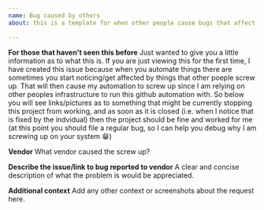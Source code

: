 ```yaml
---
name: Bug caused by others
about: this is a template for when other people cause bugs that affect my automation

---
```


**For those that haven't seen this before**
Just wanted to give you a little information as to what this is. If you are just viewing this for the first time, I have created this issue because when you automate things there are sometimes you start noticing/get affected by things that other poeple screw up. That will then cause my automation to screw up since I am relying on other peoples infrastructure to run this github automation with. So below you will see links/pictures as to something that might be currently stopping this project from working, and as soon as it is closed (i.e. when I notice that is fixed by the indvidual) then the project should be fine and worked for me (at this point you should file a regular bug, so I can help you debug why I am screwing up on your system :grin:)

**Vendor**
What vendor caused the screw up?

**Describe the issue/link to bug reported to vendor**
A clear and concise description of what the problem is would be appreciated.

**Additional context**
Add any other context or screenshots about the request here.
